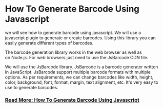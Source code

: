 # How To Generate Barcode Using Javascript

we will see how to generate barcode using javascript. We will use a javascript plugin to generate or create barcodes. Using this library you can easily generate different types of barcodes.

The barcode generation library works in the web browser as well as on Node.js. For web browsers just need to use the JsBarcode CDN file.

We will use the JsBarcode library. JsBarcode is a barcode generator written in JavaScript. JsBarcode support multiple barcode formats with multiple options. As per requirements, we can change barcodes like width, height, color, background, font, format, margin, text alignment, etc. It's very easy to use to generate barcodes.

### [Read More: How To Generate Barcode Using Javascript](https://websolutionstuff.com/post/how-to-generate-barcode-using-javascript)
